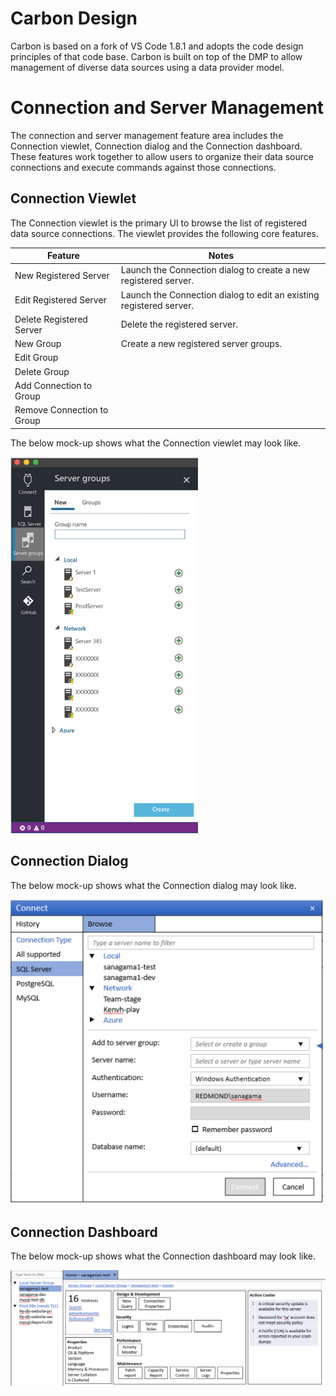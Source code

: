 # Carbon Design

Carbon is based on a fork of VS Code 1.8.1 and adopts the code design principles of that code base.
Carbon is built on top of the DMP to allow management of diverse data sources using a data provider
model.

# Connection and Server Management
The connection and server management feature area includes the Connection viewlet, Connection dialog
and the Connection dashboard.  These features work together to allow users to organize their data
source connections and execute commands against those connections.

## Connection Viewlet
The Connection viewlet is the primary UI to browse the list of registered data source connections.
The viewlet provides the following core features.

Feature | Notes
--- | ---
New Registered Server | Launch the Connection dialog to create a new registered server.
Edit Registered Server | Launch the Connection dialog to edit an existing registered server.
Delete Registered Server | Delete the registered server.
New Group | Create a new registered server groups.
Edit Group |
Delete Group |
Add Connection to Group |
Remove Connection to Group |

The below mock-up shows what the Connection viewlet may look like.

<img src='../images/connectionviewlet.png' width='300px' />

 ## Connection Dialog

The below mock-up shows what the Connection dialog may look like.

<img src='../images/connectiondialog.png' width='500px' />

 ## Connection Dashboard

The below mock-up shows what the Connection dashboard may look like.

<img src='../images/connectiondashboard.png' width='800px' />
